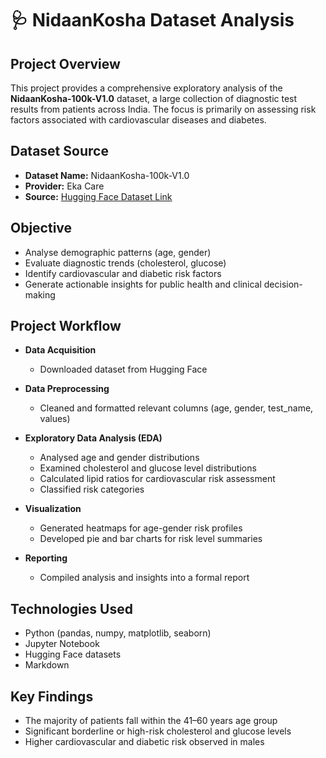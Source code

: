 # 🩺 NidaanKosha Dataset Analysis

## Project Overview

This project provides a comprehensive exploratory analysis of the **NidaanKosha-100k-V1.0** dataset, a large collection of diagnostic test results from patients across India. The focus is primarily on assessing risk factors associated with cardiovascular diseases and diabetes.

## Dataset Source

- **Dataset Name:** NidaanKosha-100k-V1.0  
- **Provider:** Eka Care  
- **Source:** [Hugging Face Dataset Link](https://huggingface.co/datasets/ekacare/NidaanKosha-100k-V1.0)

## Objective

- Analyse demographic patterns (age, gender)
- Evaluate diagnostic trends (cholesterol, glucose)
- Identify cardiovascular and diabetic risk factors
- Generate actionable insights for public health and clinical decision-making

## Project Workflow

- **Data Acquisition**
  - Downloaded dataset from Hugging Face

- **Data Preprocessing**
  - Cleaned and formatted relevant columns (age, gender, test_name, values)

- **Exploratory Data Analysis (EDA)**
  - Analysed age and gender distributions
  - Examined cholesterol and glucose level distributions
  - Calculated lipid ratios for cardiovascular risk assessment
  - Classified risk categories

- **Visualization**
  - Generated heatmaps for age-gender risk profiles
  - Developed pie and bar charts for risk level summaries

- **Reporting**
  - Compiled analysis and insights into a formal report

## Technologies Used

- Python (pandas, numpy, matplotlib, seaborn)
- Jupyter Notebook
- Hugging Face datasets
- Markdown

## Key Findings

- The majority of patients fall within the 41–60 years age group
- Significant borderline or high-risk cholesterol and glucose levels
- Higher cardiovascular and diabetic risk observed in males

